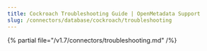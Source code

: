 ```yaml
---
title: Cockroach Troubleshooting Guide | OpenMetadata Support
slug: /connectors/database/cockroach/troubleshooting
---
```


{% partial file="/v1.7/connectors/troubleshooting.md" /%}
